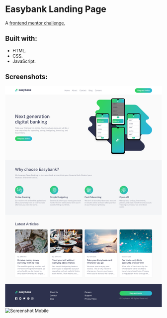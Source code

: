 # Easybank Landing Page

A [frontend mentor challenge.](https://www.frontendmentor.io/challenges/easybank-landing-page-WaUhkoDN)

## Built with:

- HTML.
- CSS.
- JavaScript.

## Screenshots:

![Screenshot Wide](images/screenshot-wide.png)
![Screenshot Mobile](images/screenshot-mobile.png)
